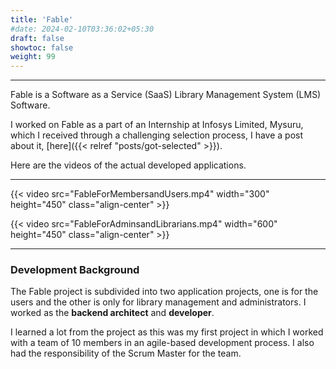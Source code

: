 ```yaml
---
title: 'Fable'
#date: 2024-02-10T03:36:02+05:30
draft: false
showtoc: false
weight: 99
---
```

---

Fable is a Software as a Service (SaaS) Library Management System (LMS)
Software.

I worked on Fable as a part of an Internship at Infosys Limited,
Mysuru, which I received through a challenging selection process, I have a post
about it, [here]({{< relref "posts/got-selected" >}}).

Here are the videos of the actual developed applications.

---

{{< video src="FableForMembersandUsers.mp4" width="300" height="450" class="align-center" >}}

{{< video src="FableForAdminsandLibrarians.mp4" width="600" height="450" class="align-center" >}}

---
### Development Background

The Fable project is subdivided into two application projects, one is for the
users and the other is only for library management and administrators. I worked
as the **backend architect** and **developer**.

I learned a lot from the project as this was my first project in which I worked
with a team of 10 members in an agile-based development process. I also had the
responsibility of the Scrum Master for the team.

